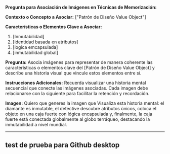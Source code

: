 **Pregunta para Asociación de Imágenes en Técnicas de Memorización:**

**Contexto o Concepto a Asociar:** ["Patrón de Diseño Value Object"]

**Características o Elementos Clave a Asociar:**
1. [Inmutabilidad]
2. [identidad basada en atributos]
3. [logica emcapsulada]
4. [inmutabilidad global]

**Pregunta:** Asocia imágenes para representar de manera coherente las características o elementos clave del [Patrón de Diseño Value Object] y describe una historia visual que vincule estos elementos entre sí.

**Instrucciones Adicionales:** Recuerda visualizar una historia mental secuencial que conecte las imágenes asociadas. Cada imagen debe relacionarse con la siguiente para facilitar la retención y recordación.


**Imagen:** 
Quiero que generes la imagen que Visualiza esta historia mental: el diamante es inmutable, el detective descubre atributos únicos, coloca el objeto en una caja fuerte con lógica encapsulada y, finalmente, la caja fuerte está conectada globalmente al globo terráqueo, destacando la inmutabilidad a nivel mundial.

---
test de prueba para Github desktop
---
